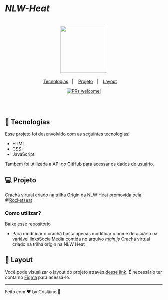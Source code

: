 # *NLW-Heat*

<h1 align="center">
  <img src="https://cdn.discordapp.com/attachments/831237388583043124/901190898019344454/Capturar.PNG" width="150px" />
</h1>


<p align="center">
  <a href="#-tecnologias">Tecnologias</a>&nbsp;&nbsp;&nbsp;|&nbsp;&nbsp;&nbsp;
  <a href="#-projeto">Projeto</a>&nbsp;&nbsp;&nbsp;|&nbsp;&nbsp;&nbsp;
  <a href="#-layout">Layout</a>&nbsp;&nbsp;&nbsp;&nbsp;&nbsp;&nbsp;
</p>

<p align="center">
<a href="https://crislainesc.github.io/nlw-heat/" target="_blank">
 <img src="https://img.shields.io/static/v1?label=PRs&message=welcome&color=49AA26&labelColor=000000" alt="PRs welcome!" />
 </a>
</p>


<br><br>

## 🚀 Tecnologias

Esse projeto foi desenvolvido com as seguintes tecnologias:

- HTML
- CSS
- JavaScript

Também foi utilizada a API do GitHub para acessar os dados de usuário.

## 💻 Projeto

Crachá virtual criado na trilha Origin da NLW Heat promovida pela @[Rocketseat](https://github.com/Rocketseat)

### Como utilizar?

Baixe esse repositório

- Para modificar o crachá basta apenas modificar o nome de usuário na variável linksSocialMedia contida no arquivo <a href="main.js">*main.js*</a>
Crachá virtual criado na trilha origin na NLW Heat

## 📃 Layout

Você pode visualizar o layout do projeto através [desse link](https://www.figma.com/file/S71uZyyGnysYDHBQLBum9s/%5BNLW-Heat---Mission%3A-Origin%5D-DoWhile2021-(Community)?node-id=0%3A1). É necessário ter conta no [Figma](https://figma.com) para acessá-lo.


---

Feito com ♥ by Crislâine :wave:

